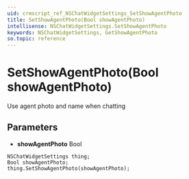 ```yaml
---
uid: crmscript_ref_NSChatWidgetSettings_SetShowAgentPhoto
title: SetShowAgentPhoto(Bool showAgentPhoto)
intellisense: NSChatWidgetSettings.SetShowAgentPhoto
keywords: NSChatWidgetSettings, GetShowAgentPhoto
so.topic: reference
---
```


# SetShowAgentPhoto(Bool showAgentPhoto)

Use agent photo and name when chatting

## Parameters

* **showAgentPhoto** Bool

```crmscript
NSChatWidgetSettings thing;
Bool showAgentPhoto;
thing.SetShowAgentPhoto(showAgentPhoto);
```

